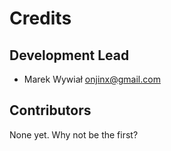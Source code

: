 # Credits

## Development Lead

* Marek Wywiał <onjinx@gmail.com>

## Contributors

None yet. Why not be the first?

